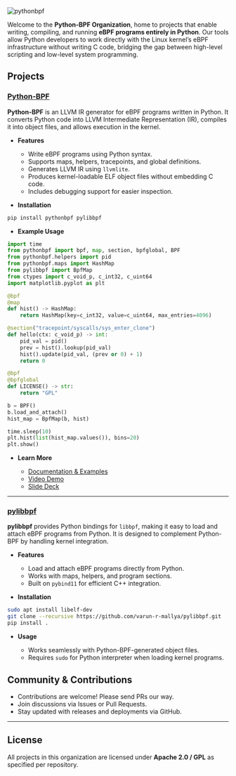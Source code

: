 <img src="https://github.com/user-attachments/assets/b175bf39-23cb-475d-a6e1-7b5c99a1ed72" alt="pythonbpf">  

Welcome to the **Python-BPF Organization**, home to projects that enable writing, compiling, and running **eBPF programs entirely in Python**. Our tools allow Python developers to work directly with the Linux kernel’s eBPF infrastructure without writing C code, bridging the gap between high-level scripting and low-level system programming.

## Projects

### **[Python-BPF](https://github.com/pythonbpf/python-bpf)**

**Python-BPF** is an LLVM IR generator for eBPF programs written in Python. It converts Python code into LLVM Intermediate Representation (IR), compiles it into object files, and allows execution in the kernel.

* **Features**

  * Write eBPF programs using Python syntax.
  * Supports maps, helpers, tracepoints, and global definitions.
  * Generates LLVM IR using `llvmlite`.
  * Produces kernel-loadable ELF object files without embedding C code.
  * Includes debugging support for easier inspection.
* **Installation**

```bash
pip install pythonbpf pylibbpf
```

* **Example Usage**

```python
import time
from pythonbpf import bpf, map, section, bpfglobal, BPF
from pythonbpf.helpers import pid
from pythonbpf.maps import HashMap
from pylibbpf import BpfMap
from ctypes import c_void_p, c_int32, c_uint64
import matplotlib.pyplot as plt

@bpf
@map
def hist() -> HashMap:
    return HashMap(key=c_int32, value=c_uint64, max_entries=4096)

@section("tracepoint/syscalls/sys_enter_clone")
def hello(ctx: c_void_p) -> int:
    pid_val = pid()
    prev = hist().lookup(pid_val)
    hist().update(pid_val, (prev or 0) + 1)
    return 0

@bpf
@bpfglobal
def LICENSE() -> str:
    return "GPL"

b = BPF()
b.load_and_attach()
hist_map = BpfMap(b, hist)

time.sleep(10)
plt.hist(list(hist_map.values()), bins=20)
plt.show()
```

* **Learn More**

  * [Documentation & Examples](https://github.com/pythonbpf/python-bpf)
  * [Video Demo](https://youtu.be/eMyLW8iWbks)
  * [Slide Deck](https://docs.google.com/presentation/d/1DsWDIVrpJhM4RgOETO9VWqUtEHo3-c7XIWmNpi6sTSo/edit?usp=sharing)

---

### **[pylibbpf](https://github.com/pythonbpf/pylibbpf)**

**pylibbpf** provides Python bindings for `libbpf`, making it easy to load and attach eBPF programs from Python. It is designed to complement Python-BPF by handling kernel integration.

* **Features**

  * Load and attach eBPF programs directly from Python.
  * Works with maps, helpers, and program sections.
  * Built on `pybind11` for efficient C++ integration.
* **Installation**

```bash
sudo apt install libelf-dev
git clone --recursive https://github.com/varun-r-mallya/pylibbpf.git
pip install .
```

* **Usage**

  * Works seamlessly with Python-BPF-generated object files.
  * Requires `sudo` for Python interpreter when loading kernel programs.

## Community & Contributions

* Contributions are welcome! Please send PRs our way.
* Join discussions via Issues or Pull Requests.
* Stay updated with releases and deployments via GitHub.

---

## License

All projects in this organization are licensed under **Apache 2.0 / GPL** as specified per repository.
